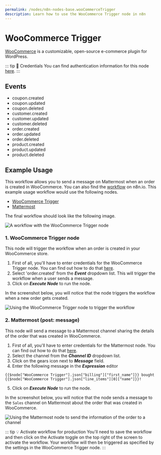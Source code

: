 ```yaml
---
permalink: /nodes/n8n-nodes-base.wooCommerceTrigger
description: Learn how to use the WooCommerce Trigger node in n8n
---
```


# WooCommerce Trigger

[WooCommerce](https://woocommerce.com/) is a customizable, open-source e-commerce plugin for WordPress.

::: tip 🔑 Credentials
You can find authentication information for this node [here](../../../credentials/WooCommerce/README.md).
:::

## Events

- coupon.created
- coupon.updated
- coupon.deleted
- customer.created
- customer.updated
- customer.deleted
- order.created
- order.updated
- order.deleted
- product.created
- product.updated
- product.deleted

## Example Usage

This workflow allows you to send a message on Mattermost when an order is created in WooCommerce. You can also find the [workflow](https://n8n.io/workflows/848) on n8n.io. This example usage workflow would use the following nodes.
- [WooCommerce Trigger]()
- [Mattermost](../../nodes/Mattermost/README.md)

The final workflow should look like the following image.

![A workflow with the WooCommerce Trigger node](REDACTED)

### 1. WooCommerce Trigger node

This node will trigger the workflow when an order is created in your WooCommerce store.

1. First of all, you'll have to enter credentials for the WooCommerce Trigger node. You can find out how to do that [here](../../../credentials/WooCommerce/README.md).
2. Select 'order.created' from the ***Event*** dropdown list. This will trigger the workflow when a user sends a message.
3. Click on ***Execute Node*** to run the node.

In the screenshot below, you will notice that the node triggers the workflow when a new order gets created.

![Using the WooCommerce Trigger node to trigger the workflow](REDACTED)

### 2. Mattermost (post: message)

This node will send a message to a Mattermost channel sharing the details of the order that was created in WooCommerce.

1. First of all, you'll have to enter credentials for the Mattermost node. You can find out how to do that [here](../../../credentials/Mattermost/README.md).
2. Select the channel from the ***Channel ID*** dropdown list.
3. Click on the gears icon next to ***Message*** field.
4. Enter the following message in the ***Expression*** editor
```
{{$node["WooCommerce Trigger"].json["billing"]["first_name"]}} bought {{$node["WooCommerce Trigger"].json["line_items"][0]["name"]}}!
```
5. Click on ***Execute Node*** to run the node.

In the screenshot below, you will notice that the node sends a message to the `Sales` channel on Mattermost about the order that was created in WooCommerce.

![Using the Mattermost node to send the information of the order to a channel](REDACTED)

::: tip 💡 Activate workflow for production
You'll need to save the workflow and then click on the Activate toggle on the top right of the screen to activate the workflow. Your workflow will then be triggered as specified by the settings in the WooCommerce Trigger node.
:::
